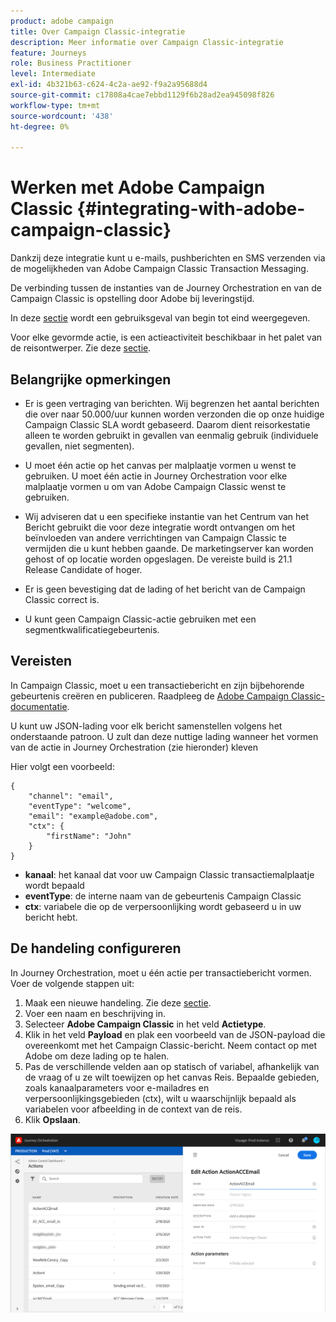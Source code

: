 ```yaml
---
product: adobe campaign
title: Over Campaign Classic-integratie
description: Meer informatie over Campaign Classic-integratie
feature: Journeys
role: Business Practitioner
level: Intermediate
exl-id: 4b321b63-c624-4c2a-ae92-f9a2a95688d4
source-git-commit: c17808a4cae7ebbd1129f6b28ad2ea945098f826
workflow-type: tm+mt
source-wordcount: '438'
ht-degree: 0%

---
```


# Werken met Adobe Campaign Classic {#integrating-with-adobe-campaign-classic}

Dankzij deze integratie kunt u e-mails, pushberichten en SMS verzenden via de mogelijkheden van Adobe Campaign Classic Transaction Messaging.

De verbinding tussen de instanties van de Journey Orchestration en van de Campaign Classic is opstelling door Adobe bij leveringstijd.

In deze [sectie](../usecase/campaign-classic-use-case.md) wordt een gebruiksgeval van begin tot eind weergegeven.

Voor elke gevormde actie, is een actieactiviteit beschikbaar in het palet van de reisontwerper. Zie deze [sectie](../building-journeys/using-adobe-campaign-classic.md).

## Belangrijke opmerkingen

* Er is geen vertraging van berichten. Wij begrenzen het aantal berichten die over naar 50.000/uur kunnen worden verzonden die op onze huidige Campaign Classic SLA wordt gebaseerd. Daarom dient reisorkestatie alleen te worden gebruikt in gevallen van eenmalig gebruik (individuele gevallen, niet segmenten).

* U moet één actie op het canvas per malplaatje vormen u wenst te gebruiken. U moet één actie in Journey Orchestration voor elke malplaatje vormen u om van Adobe Campaign Classic wenst te gebruiken.

* Wij adviseren dat u een specifieke instantie van het Centrum van het Bericht gebruikt die voor deze integratie wordt ontvangen om het beïnvloeden van andere verrichtingen van Campaign Classic te vermijden die u kunt hebben gaande. De marketingserver kan worden gehost of op locatie worden opgeslagen. De vereiste build is 21.1 Release Candidate of hoger.

* Er is geen bevestiging dat de lading of het bericht van de Campaign Classic correct is.

* U kunt geen Campaign Classic-actie gebruiken met een segmentkwalificatiegebeurtenis.

## Vereisten

In Campaign Classic, moet u een transactiebericht en zijn bijbehorende gebeurtenis creëren en publiceren. Raadpleeg de [Adobe Campaign Classic-documentatie](https://experienceleague.adobe.com/docs/campaign-classic/using/transactional-messaging/introduction/about-transactional-messaging.html#transactional-messaging).

U kunt uw JSON-lading voor elk bericht samenstellen volgens het onderstaande patroon. U zult dan deze nuttige lading wanneer het vormen van de actie in Journey Orchestration (zie hieronder) kleven

Hier volgt een voorbeeld:

```
{
    "channel": "email",
    "eventType": "welcome",
    "email": "example@adobe.com",
    "ctx": {
        "firstName": "John"
    }
}
```

* **kanaal**: het kanaal dat voor uw Campaign Classic transactiemalplaatje wordt bepaald
* **eventType**: de interne naam van de gebeurtenis Campaign Classic
* **ctx**: variabele die op de verpersoonlijking wordt gebaseerd u in uw bericht hebt.

## De handeling configureren

In Journey Orchestration, moet u één actie per transactiebericht vormen. Voer de volgende stappen uit:

1. Maak een nieuwe handeling. Zie deze [sectie](../action/action.md).
1. Voer een naam en beschrijving in.
1. Selecteer **Adobe Campaign Classic** in het veld **Actietype**.
1. Klik in het veld **Payload** en plak een voorbeeld van de JSON-payload die overeenkomt met het Campaign Classic-bericht. Neem contact op met Adobe om deze lading op te halen.
1. Pas de verschillende velden aan op statisch of variabel, afhankelijk van de vraag of u ze wilt toewijzen op het canvas Reis. Bepaalde gebieden, zoals kanaalparameters voor e-mailadres en verpersoonlijkingsgebieden (ctx), wilt u waarschijnlijk bepaald als variabelen voor afbeelding in de context van de reis.
1. Klik **Opslaan**.

![](../assets/accintegration1.png)


